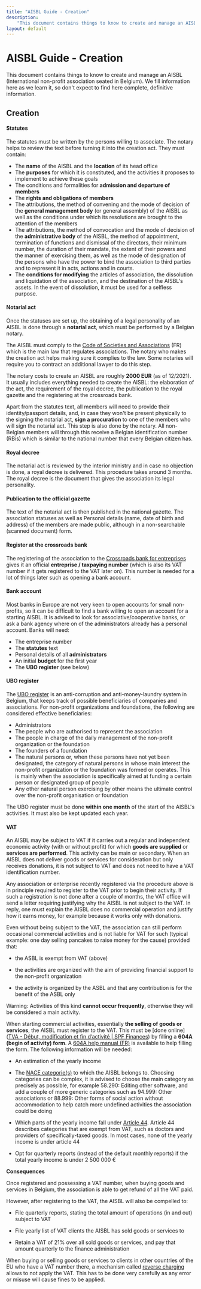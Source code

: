 ```yaml
---
title: "AISBL Guide - Creation"
description:
    "This document contains things to know to create and manage an AISBL (International non-profit association seated in Belgium). We fill information here as we learn it, so don't expect to find here complete, definitive information."
layout: default
---
```


# AISBL Guide - Creation

This document contains things to know to create and manage an AISBL (International non-profit association seated in Belgium). We fill information here as we learn it, so don't expect to find here complete, definitive information.

## Creation

#### Statutes

The statutes must be written by the persons willing to associate.  The notary helps to review the text before turning it into the creation act. They must contain:

* The **name** of the AISBL and the **location** of its head office
* The **purposes** for which it is constituted, and the activities it proposes to implement to achieve these goals
* The conditions and formalities for **admission and departure of members** 
* The **rights and obligations of members**
* The attributions, the method of convening and the mode of decision of the **general management body** (or general assembly) of the AISBL as well as the conditions under which its resolutions are brought to the attention of the members
* The attributions, the method of convocation and the mode of decision of the **administrative body** of the AISBL, the method of appointment, termination of functions and dismissal of the directors, their minimum number, the duration of their mandate, the extent of their powers and the manner of exercising them, as well as the mode of designation of the persons who have the power to bind the association to  third parties and to represent it in acts, actions and in courts.
* The **conditions for modifying** the articles of association, the dissolution and liquidation of the association, and the destination of the AISBL's assets. In the event of dissolution, it must be used for a selfless purpose.

#### Notarial act

Once the statuses are set up, the obtaining of a legal personality of an AISBL is done through a **notarial act**, which must be performed by a Belgian notary.

The AISBL must comply to the [Code of Societies and Associations](https://www.ejustice.just.fgov.be/cgi_loi/change_lg.pl?language=fr&la=F&cn=2019032309&table_name=loi) (FR) which is the main law that regulates associations. The notary who makes the creation act helps making sure it complies to the law. Some notaries will require you to contract an additional lawyer to do this step.

The notary costs to create an AISBL are roughly **2000 EUR** (as of 12/2021). It usually includes everything needed to create the AISBL: the elaboration of the act, the requirement of the royal decree, the publication to the royal gazette and the registering at the crossroads bank.

Apart from the statutes text, all members will need to provide their identity/passport details, and, in case they won't be present physically to the signing the notarial act, **sign a procuration** to one of the members who will sign the notarial act. This step is also done by the notary. All non-Belgian members will through this receive a Belgian identification number (RBis) which is similar to the national number that every Belgian citizen has.

#### Royal decree

The notarial act is reviewed by the interior ministry and in case no objection is done, a royal decree is delivered. This procedure takes around 3 months. The royal decree is the document that gives the association its legal personality.

#### Publication to the official gazette

The text of the notarial act is then published in the national gazette. The association statuses as well as Personal details (name, date of birth and address) of the members are made public, although in a non-searchable (scanned document) form.

#### Register at the crossroads bank

The registering of the association to the [Crossroads bank for entreprises](https://kbopub.economie.fgov.be/kbopub/zoeknummerform.html) gives it an official **entreprise / taxpaying number** (which is also its VAT number if it gets registered to the VAT later on). This number is needed for a lot of things later such as opening a bank account.

#### Bank account

Most banks in Europe are not very keen to open accounts for small non-profits, so it can be difficult to find a bank willing to open an account for a starting AISBL. It is advised to look for associative/cooperative banks, or ask a bank agency where on of the administrators already has a personal account. Banks will need:

* The entreprise number
* The **statutes** text
* Personal details of all **administrators**
* An initial **budget** for the first year
* The **UBO register** (see below)

#### UBO register

The [UBO register](https://finances.belgium.be/fr/E-services/ubo-register) is an anti-corruption and anti-money-laundry system in Belgium, that keeps track of possible beneficiaries of companies and associations. For non-profit organizations and foundations, the following are considered effective beneficiaries:

- Administrators
- The people who are authorised to represent the association
- The people in charge of the daily management of the non-profit organization or the foundation
- The founders of a foundation
- The natural persons or, when these persons have not yet been designated, the category of natural persons in whose main interest the non-profit organization or the foundation was formed or operates. This is mainly when the association is specifically aimed at funding a certain person or designated group of people
- Any other natural person exercising by other means the ultimate control over the non-profit organisation or foundation

The UBO register must be done **within one month** of the start of the AISBL's activities. It must also be kept updated each year.

#### VAT

An AISBL may be subject to VAT if it carries out a regular and independent economic activity (with or without profit) for which **goods are supplied** or **services are performed**. This activity can be main or secondary. When an AISBL does not deliver goods or services for consideration but only receives donations, it is not subject to VAT and does not need to have a VAT identification number.

Any association or enterprise recently registered via the procedure above is in principle required to register to the VAT prior to begin their activity. If such a registration is not done after a couple of months, the VAT office will send a letter requiring justifying why the AISBL is not subject to the VAT. In reply, one must explain the AISBL does no commercial operation and justify how it earns money, for example because it works only with donations.

Even without being subject to the VAT, the association can still perform occasional commercial activities and is not liable for VAT for such (typical example: one day selling pancakes to raise money for the cause) provided that:

- the ASBL is exempt from VAT (above)

- the activities are organized with the aim of providing financial support to the non-profit organization

- the activity is organized by the ASBL and that any contribution is for the benefit of the ASBL only

Warning: Activities of this kind **cannot occur frequently**, otherwise they will be considered a main activity.

When starting commercial activities, essentially **the selling of goods or services**, the AISBL must register to the VAT. This must be [done online]([TVA - Début, modification et fin d’activité | SPF Finances](https://finances.belgium.be/fr/entreprises/tva/declaration/debut-fin-modification-activite#q6)) by filling a **604A (begin of activity) form**. A [604A help manual (FR)](https://eservices.minfin.fgov.be/myminfin-rest/finform/public/pdf/3704) is available to help filling the form. The following information will be needed:

- An estimation of the yearly income

- The [NACE categorie(s)](https://statbel.fgov.be/sites/default/files/Over_Statbel_FR/Nomenclaturen/NACE-BEL%202008_FR.pdfhttps://statbel.fgov.be/sites/default/files/Over_Statbel_FR/Nomenclaturen/NACE-BEL%202008_FR.pdf) to which the AISBL belongs to. Choosing categories can be complex, it is advised to choose the main category as precisely as possible, for example 58.290: Editing other software, and add a couple of more generic categories such as 94.999: Other associations or 88.999: Other forms of social action without accommodation to help catch more undefined activities the association could be doing

- Which parts of the yearly income fall under [Article 44](https://questionfiscale.be/wp-content/uploads/2021/04/Article-44-CTVA.pdf). Article 44 describes categories that are exempt from VAT, such as doctors and providers of specifically-taxed goods. In most cases, none of the yearly income is under article 44

- Opt for quarterly reports (instead of the default monthly reports) if the total yearly income is under 2 500 000 €

**Consequences**

Once registered and possessing a VAT number, when buying goods and services in Belgium, the association is able to get refund of all the VAT paid.

However, after registering to the VAT, the AISBL will also be compelled to:

- File quarterly reports, stating the total amount of operations (in and out) subject to VAT

- File yearly list of VAT clients the AISBL has sold goods or services to

- Retain a VAT of 21% over all sold goods or services, and pay that amount quarterly to the finance administration

When buying or selling goods or services to clients in other countries of the EU who have a VAT number there, a mechanism called [reverse charging](https://vatdesk.eu/en/eu-vat-news/reverse-charge-in-belgium/) allows to not apply the VAT. This has to be done very carefully as any error or misuse will cause fines to be applied.
